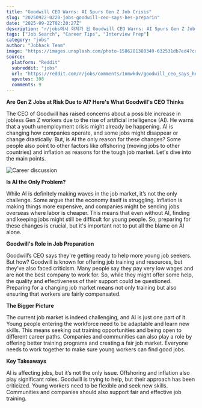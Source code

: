 ```yaml
---
title: "Goodwill CEO Warns: AI Spurs Gen Z Job Crisis"
slug: "20250922-0220-jobs-goodwill-ceo-says-hes-preparin"
date: "2025-09-22T02:20:27Z"
description: "r/jobs에서 화제가 된 Goodwill CEO Warns: AI Spurs Gen Z Job Crisis에 대한 깊이 있는 분석과 인사이트"
tags: ["Job Search", "Career Tips", "Interview Prep"]
category: "jobs"
author: "Jobhack Team"
image: "https://images.unsplash.com/photo-1586281380349-632531db7ed4?crop=entropy&cs=tinysrgb&fit=max&fm=jpg&ixid=M3w3OTU0NDF8MHwxfHNlYXJjaHw4fHxqb2IlMjBzZWFyY2h8ZW58MXwwfHx8MTc1ODUwNzYxMnww&ixlib=rb-4.1.0&q=80&w=1080"
source:
  platform: "Reddit"
  subreddit: "jobs"
  url: "https://reddit.com/r/jobs/comments/1nmwkdv/goodwill_ceo_says_hes_preparing_for_an_influx_of/"
  upvotes: 398
  comments: 9
---
```


**Are Gen Z Jobs at Risk Due to AI? Here's What Goodwill's CEO Thinks**

The CEO of Goodwill has raised concerns about a possible increase in jobless Gen Z workers due to the rise of artificial intelligence (AI). He warns that a youth unemployment crisis might already be happening. AI is changing how companies operate, and some jobs might disappear or change drastically. But, is AI the only reason for these changes? Some people also point to other factors like offshoring (moving jobs to other countries) and inflation as reasons for the tough job market. Let's dive into the main points.

![Career discussion](https://images.unsplash.com/photo-1522202176988-66273c2fd55f?crop=entropy&cs=tinysrgb&fit=max&fm=jpg&ixid=M3w3OTU0NDF8MHwxfHNlYXJjaHwyMHx8Y2FyZWVyfGVufDF8MHx8fDE3NTg1MDc2MTN8MA&ixlib=rb-4.1.0&q=80&w=1080)

**Is AI the Only Problem?**

While AI is definitely making waves in the job market, it’s not the only challenge. Some argue that the economy itself is struggling. Inflation is making things more expensive, and companies might be sending jobs overseas where labor is cheaper. This means that even without AI, finding and keeping jobs might still be difficult for young people. So, preparing for these changes is crucial, but it's important not to put all the blame on AI alone.

**Goodwill's Role in Job Preparation**

Goodwill’s CEO says they're getting ready to help more young job seekers. But how? Goodwill is known for offering job training and resources, but they’ve also faced criticism. Many people say they pay very low wages and are not the best company to work for. So, while they might offer some help, the quality and effectiveness of their support could be questioned. Preparing for a changing job market means not only training but also ensuring that workers are fairly compensated.

**The Bigger Picture**

The current job market is indeed challenging, and AI is just one part of it. Young people entering the workforce need to be adaptable and learn new skills. This means seeking out training opportunities and being open to different career paths. Companies and communities can also play a role by offering better training programs and creating a fair job market. Everyone needs to work together to make sure young workers can find good jobs.

**Key Takeaways**

AI is affecting jobs, but it’s not the only issue. Offshoring and inflation also play significant roles. Goodwill is trying to help, but their approach has been criticized. Young workers need to be flexible and seek new skills. Communities and companies should also support fair and effective job training.
